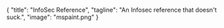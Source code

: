{
        "title": "InfoSec Reference",
        "tagline": "An Infosec reference that doesn't suck.",
        "image": "mspaint.png"
}
